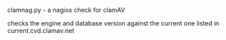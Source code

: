 clamnag.py - a nagios check for clamAV

checks the engine and database version against the current one listed in current.cvd.clamav.net

